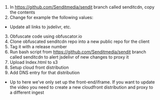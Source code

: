 1. In https://github.com/Senditmedia/sendit branch called senditcdn, copy the contents
2. Change for example the following values:
 - Update all links to jsdelivr, etc.
3. Obfuscate code using obfuscator.io
4. Clone obfuscated senditcdn repo into a new public repo for the client
5. Tag it with a release number
6. Run bash script from https://github.com/Senditmedia/sendit branch called senditcdn to alert jsdelivr of new changes to proxy it
7. Upload Index.html to s3
8. Setup cloud front distribution
9. Add DNS entry for that distribution
* Up to here we’ve only set up the front-end/iframe. If you want to update the video you need to create a new cloudfront distribution and proxy to a different ingest